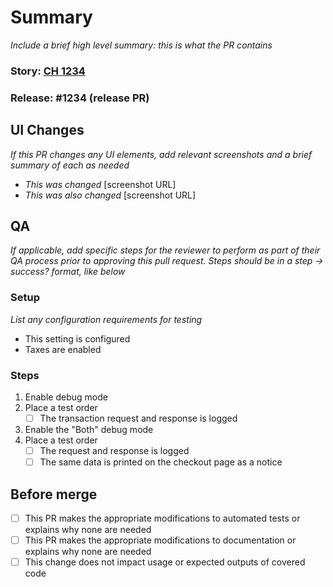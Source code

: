 # Summary

_Include a brief high level summary: this is what the PR contains_

### Story: [CH 1234](story-url)
### Release: #1234 (release PR)

## UI Changes

_If this PR changes any UI elements, add relevant screenshots and a brief summary of each as needed_

- _This was changed_ [screenshot URL]
- _This was also changed_ [screenshot URL]

## QA

_If applicable, add specific steps for the reviewer to perform as part of their QA process prior to approving this pull request. Steps should be in a step -> success? format, like below_

### Setup

_List any configuration requirements for testing_

- This setting is configured
- Taxes are enabled

### Steps

1. Enable debug mode
1. Place a test order
    - [ ] The transaction request and response is logged
1. Enable the "Both" debug mode
1. Place a test order
    - [ ] The request and response is logged
    - [ ] The same data is printed on the checkout page as a notice

## Before merge

- [ ] This PR makes the appropriate modifications to automated tests or explains why none are needed
- [ ] This PR makes the appropriate modifications to documentation or explains why none are needed
- [ ] This change does not impact usage or expected outputs of covered code
